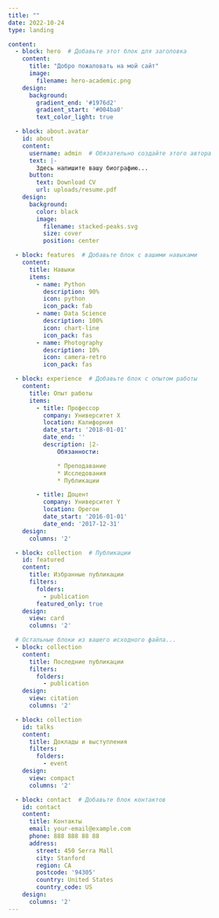 ```yaml
---
title: ""
date: 2022-10-24
type: landing

content:
  - block: hero  # Добавьте этот блок для заголовка
    content:
      title: "Добро пожаловать на мой сайт"
      image:
        filename: hero-academic.png
    design:
      background:
        gradient_end: '#1976d2'
        gradient_start: '#004ba0'
        text_color_light: true

  - block: about.avatar
    id: about
    content:
      username: admin  # Обязательно создайте этого автора
      text: |-
        Здесь напишите вашу биографию...
      button:
        text: Download CV
        url: uploads/resume.pdf
    design:
      background:
        color: black
        image:
          filename: stacked-peaks.svg
          size: cover
          position: center

  - block: features  # Добавьте блок с вашими навыками
    content:
      title: Навыки
      items:
        - name: Python
          description: 90%
          icon: python
          icon_pack: fab
        - name: Data Science
          description: 100%
          icon: chart-line
          icon_pack: fas
        - name: Photography
          description: 10%
          icon: camera-retro
          icon_pack: fas

  - block: experience  # Добавьте блок с опытом работы
    content:
      title: Опыт работы
      items:
        - title: Профессор
          company: Университет X
          location: Калифорния
          date_start: '2018-01-01'
          date_end: ''
          description: |2-
              Обязанности:

              * Преподавание
              * Исследования
              * Публикации

        - title: Доцент
          company: Университет Y
          location: Орегон
          date_start: '2016-01-01'
          date_end: '2017-12-31'
    design:
      columns: '2'

  - block: collection  # Публикации
    id: featured
    content:
      title: Избранные публикации
      filters:
        folders:
          - publication
        featured_only: true
    design:
      view: card
      columns: '2'

  # Остальные блоки из вашего исходного файла...
  - block: collection
    content:
      title: Последние публикации
      filters:
        folders:
          - publication
    design:
      view: citation
      columns: '2'

  - block: collection
    id: talks
    content:
      title: Доклады и выступления
      filters:
        folders:
          - event
    design:
      view: compact
      columns: '2'

  - block: contact  # Добавьте блок контактов
    id: contact
    content:
      title: Контакты
      email: your-email@example.com
      phone: 888 888 88 88
      address:
        street: 450 Serra Mall
        city: Stanford
        region: CA
        postcode: '94305'
        country: United States
        country_code: US
    design:
      columns: '2'
---
```


